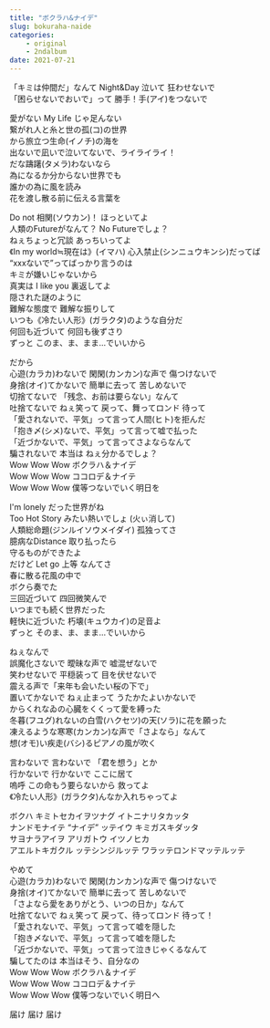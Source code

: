 ```yaml
---
title: "ボクラハ&ナイデ"
slug: bokuraha-naide
categories:
    - original
    - 2ndalbum
date: 2021-07-21
---
```


「キミは仲間だ」なんて Night&Day 泣いて 狂わせないで  
「困らせないでおいで」って 勝手！手(アイ)をつないで  

愛がない My Life じゃ足んない  
繋がれ人と糸と世の孤(コ)の世界  
から旅立つ生命(イノチ)の海を  
出ないで凪いで泣いてないで、ライライライ！  
だな躊躇(タメラ)わないなら  
為になるか分からない世界でも  
誰かの為に風を読み  
花を渡し散る前に伝える言葉を  

Do not 相関(ソウカン)！ ほっといてよ  
人類のFutureがなんて？ No Futureでしょ？  
ねぇちょっと冗談 あっちいってよ  
《In my world≒現在は》(イマハ) 心入禁止(シンニュウキンシ)だってば  
“xxxないで”ってばっかり言うのは  
キミが嫌いじゃないから  
真実は I like you 裏返してよ  
隠された謎のように  
難解な態度で 難解な振りして  
いつも《冷たい人形》(ガラクタ)のような自分だ  
何回も近づいて 何回も後ずさり  
ずっと このま、ま、まま…でいいから  

だから  
心遊(カラカ)わないで 閑閑(カンカン)な声で 傷つけないで  
身捨(オイ)てかないで 簡単に去って 苦しめないで  
切捨てないで 「残念、お前は要らない」なんて  
吐捨てないで ねぇ笑って 戻って、舞ってロンド 待って  
「愛されないで、平気」って言って人間(ヒト)を拒んだ  
「抱き〆(シメ)ないで、平気」って言って嘘で払った  
「近づかないで、平気」って言ってさよならなんて  
騙されないで 本当は ねぇ分かるでしょ？  
Wow Wow Wow ボクラハ＆ナイデ  
Wow Wow Wow ココロデ＆ナイテ  
Wow Wow Wow 僕等つないでいく明日を  

I'm lonely だった世界がね  
Too Hot Story みたい熱いでしょ (火ぃ消して)  
人類総命題(ジンルイソウメイダイ) 孤独ってさ  
臆病なDistance 取り払ったら  
守るものができたよ  
だけど Let go 上等 なんてさ  
春に散る花風の中で  
ボクら奏でた  
三回近づいて 四回微笑んで  
いつまでも続く世界だった  
軽快に近づいた 朽壊(キュウカイ)の足音よ  
ずっと そのま、ま、まま…でいいから  

ねぇなんで  
誤魔化さないで 曖昧な声で 嘘混ぜないで  
笑わせないで 平穏装って 目を伏せないで  
震える声で「来年も会いたい桜の下で」  
置いてかないで ねぇ止まって うたかたよいかないで  
からくれなゐの心臓をくくって愛を縛った  
冬暮(フユグ)れないの白雪(ハクセツ)の天(ソラ)に花を願った  
凍えるような寒寒(カンカン)な声で「さよなら」なんて  
想(オモ)い疾走(バシ)るピアノの風が吹く  

言わないで 言わないで 「君を想う」とか  
行かないで 行かないで ここに居て  
嗚呼 この命もう要らないから 救ってよ  
《冷たい人形》(ガラクタ)んなか入れちゃってよ  

ボクハ キミトセカイヲツナグ イトニナリタカッタ  
ナンドモナイテ “ナイデ” ッテイウ キミガスキダッタ  
サヨナラアイヲ アリガトウ イツノヒカ  
アエルトキガクル ッテシンジルッテ ワラッテロンドマッテルッテ  

やめて  
心遊(カラカ)わないで 閑閑(カンカン)な声で 傷つけないで  
身捨(オイ)てかないで 簡単に去って 苦しめないで  
「さよなら愛をありがとう、いつの日か」なんて  
吐捨てないで ねぇ笑って 戻って、待ってロンド 待って！  
「愛されないで、平気」って言って嘘を隠した  
「抱き〆ないで、平気」って言って嘘を隠した  
「近づかないで、平気」って言って泣きじゃくるなんて  
騙してたのは 本当はそう、自分なの  
Wow Wow Wow ボクラハ＆ナイデ  
Wow Wow Wow ココロデ＆ナイテ  
Wow Wow Wow 僕等つないでいく明日へ  

届け 届け 届け  